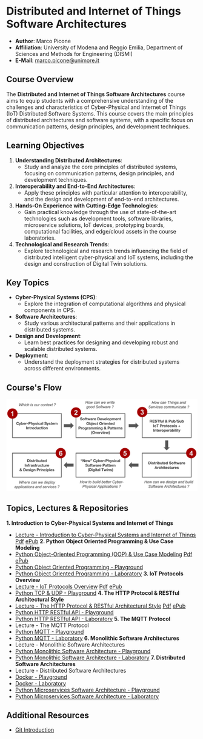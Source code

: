 # Distributed and Internet of Things Software Architectures

- **Author**: Marco Picone
- **Affiliation**: University of Modena and Reggio Emilia, Department of Sciences and Methods for Engineering (DISMI)
- **E-Mail**: marco.picone@unimore.it

## Course Overview

The **Distributed and Internet of Things Software Architectures** course aims to equip students with a comprehensive understanding of the challenges and characteristics of Cyber-Physical and Internet of Things (IoT) Distributed Software Systems. This course covers the main principles of distributed architectures and software systems, with a specific focus on communication patterns, design principles, and development techniques.

## Learning Objectives

1. **Understanding Distributed Architectures**: 
   - Study and analyze the core principles of distributed systems, focusing on communication patterns, design principles, and development techniques.   
2. **Interoperability and End-to-End Architectures**:
   - Apply these principles with particular attention to interoperability, and the design and development of end-to-end architectures.
3. **Hands-On Experience with Cutting-Edge Technologies**:
   - Gain practical knowledge through the use of state-of-the-art technologies such as development tools, software libraries, microservice solutions, IoT devices, prototyping boards, computational facilities, and edge/cloud assets in the course laboratories.
4. **Technological and Research Trends**:
   - Explore technological and research trends influencing the field of distributed intelligent cyber-physical and IoT systems, including the design and construction of Digital Twin solutions.
   
## Key Topics

- **Cyber-Physical Systems (CPS)**:
  - Explore the integration of computational algorithms and physical components in CPS.  
- **Software Architectures**:
  - Study various architectural patterns and their applications in distributed systems.
- **Design and Development**:
  - Learn best practices for designing and developing robust and scalable distributed systems.
- **Deployment**:
  - Understand the deployment strategies for distributed systems across different environments.

## Course's Flow

![Course's Flow](course_flow.png)

## Topics, Lectures & Repositories 

**1. Introduction to Cyber-Physical Systems and Internet of Things**
   - [Lecture - Introduction to Cyber-Physical Systems and Internet of Things](https://github.com/Distributed-IoT-Software-Arch-Course/distributed-iot-software-arch-lectures/blob/main/Lectures/1-CPS-Introduction/1_cps_introduction.md) [Pdf](https://github.com/Distributed-IoT-Software-Arch-Course/distributed-iot-software-arch-lectures/blob/main/pdf/1_cps_introduction.pdf) [ePub](https://github.com/Distributed-IoT-Software-Arch-Course/distributed-iot-software-arch-lectures/blob/main/ePub/1_cps_introduction.epub)
**2. Python Object Oriented Programming & Use Case Modeling**
   - [Python Object-Oriented Programming (OOP) & Use Case Modeling](https://github.com/Distributed-IoT-Software-Arch-Course/distributed-iot-software-arch-lectures/blob/main/Lectures/2-Python-OOP/2_python_oop.md) [Pdf](https://github.com/Distributed-IoT-Software-Arch-Course/distributed-iot-software-arch-lectures/blob/main/pdf/2_python_oop.pdf) [ePub](https://github.com/Distributed-IoT-Software-Arch-Course/distributed-iot-software-arch-lectures/tree/main/ePub#:~:text=4%20minutes%20ago-,2_python_oop.epub,-Lectures%20metadata%20updated)
   - [Python Object Oriented Programming - Playground](https://github.com/Distributed-IoT-Software-Arch-Course/python-oop-playground)
   - [Python Object Oriented Programming - Laboratory](https://github.com/Distributed-IoT-Software-Arch-Course/laboratory-python-oop)
**3. IoT Protocols Overview**
   - [Lecture - IoT Protocols Overview](https://github.com/Distributed-IoT-Software-Arch-Course/distributed-iot-software-arch-lectures/blob/main/Lectures/3-IoT-Protocols-Overview/3_iot_protocols_overview.md) [Pdf](https://github.com/Distributed-IoT-Software-Arch-Course/distributed-iot-software-arch-lectures/blob/main/pdf/3_iot_protocols_overview.pdf) [ePub](https://github.com/Distributed-IoT-Software-Arch-Course/distributed-iot-software-arch-lectures/blob/main/ePub/3_iot_protocols_overview.epub)
   - [Python TCP & UDP - Playground](https://github.com/Distributed-IoT-Software-Arch-Course/python-tcp-udp-playground)
**4. The HTTP Protocol & RESTful Architectural Style**
   - [Lecture - The HTTP Protocol & RESTful Architectural Style](https://github.com/Distributed-IoT-Software-Arch-Course/distributed-iot-software-arch-lectures/blob/main/Lectures/4-HTTP-Protocol-and-REST/4_http_protocol_and_rest.md) [Pdf](https://github.com/Distributed-IoT-Software-Arch-Course/distributed-iot-software-arch-lectures/blob/main/pdf/4_http_protocol_and_rest.pdf) [ePub](https://github.com/Distributed-IoT-Software-Arch-Course/distributed-iot-software-arch-lectures/blob/main/ePub/4_http_protocol_and_rest.epub)
   - [Python HTTP RESTful API - Playground](https://github.com/Distributed-IoT-Software-Arch-Course/python-http-api-playground)
   - [Python HTTP RESTful API - Laboratory](https://github.com/Distributed-IoT-Software-Arch-Course/laboratory-python-http-rest-api)
**5. The MQTT Protocol**
   - Lecture - The MQTT Protocol
   - [Python MQTT - Playground](https://github.com/Distributed-IoT-Software-Arch-Course/python-mqtt-playground)
   - [Python MQTT - Laboratory](https://github.com/Distributed-IoT-Software-Arch-Course/laboratory-python-mqtt)
**6. Monolithic Software Architectures**
   - Lecture - Monolithic Software Architectures
   - [Python Monolithic Software Architecture - Playground](https://github.com/Distributed-IoT-Software-Arch-Course/iot-monolithic-arch-playground)
   - [Python Monolithic Software Architecture - Laboratory](https://github.com/Distributed-IoT-Software-Arch-Course/iot-monolithic-arch-laboratory)
**7. Distributed Software Architectures**
   - Lecture - Distributed Software Architectures 
   - [Docker - Playground](https://github.com/Distributed-IoT-Software-Arch-Course/docker-playground)
   - [Docker - Laboratory](https://github.com/Distributed-IoT-Software-Arch-Course/docker-laboratory)
   - [Python Microservices Software Architecture - Playground](https://github.com/Distributed-IoT-Software-Arch-Course/iot-microservice-arch-playground)
   - [Python Microservices Software Architecture - Laboratory](https://github.com/Distributed-IoT-Software-Arch-Course/iot-microservice-arch-laboratory)

## Additional Resources 

- [Git Introduction](https://github.com/Distributed-IoT-Software-Arch-Course/.github/blob/main/GitInfo.md)
